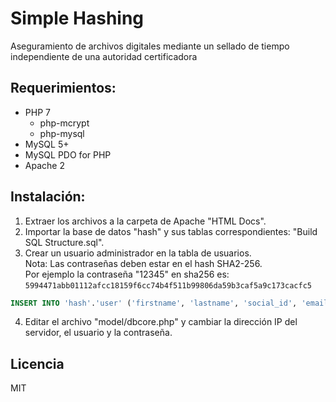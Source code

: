 # Simple Hashing

Aseguramiento de archivos digitales mediante un sellado de tiempo independiente de una autoridad certificadora

## Requerimientos:

+ PHP 7
	+ php-mcrypt 
	+ php-mysql
+ MySQL 5+
+ MySQL PDO for PHP
+ Apache 2

## Instalación:

1) Extraer los archivos a la carpeta de Apache "HTML Docs".
2) Importar la base de datos "hash" y sus tablas correspondientes: "Build SQL Structure.sql".
3) Crear un usuario administrador en la tabla de usuarios.  
Nota: Las contraseñas deben estar en el hash SHA2-256.  
Por ejemplo la contraseña "12345" en sha256 es:  
`5994471abb01112afcc18159f6cc74b4f511b99806da59b3caf5a9c173cacfc5`
```sql
INSERT INTO 'hash'.'user' ('firstname', 'lastname', 'social_id', 'email', 'password', 'creation_date', 'is_active', 'role', 'admin_max_users') VALUES ('Charles', 'Xavier', '0954568745', 'admin@mycompany.com', '5994471abb01112afcc18159f6cc74b4f511b99806da59b3caf5a9c173cacfc5', '2016-04-06', 'yes', 'admin', '100');
```
4) Editar el archivo "model/dbcore.php" y cambiar la dirección IP del servidor, el usuario y la contraseña.

## Licencia
MIT

